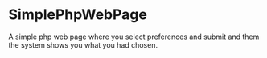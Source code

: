 # SimplePhpWebPage
A simple php web page where you select preferences and submit and them the system shows you what you had chosen.

